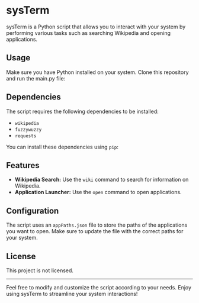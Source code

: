 # sysTerm

sysTerm is a Python script that allows you to interact with your system by performing various tasks such as searching Wikipedia and opening applications.

## Usage

Make sure you have Python installed on your system. Clone this repository and run the main.py file:


## Dependencies

The script requires the following dependencies to be installed:

- `wikipedia`
- `fuzzywuzzy`
- `requests`

You can install these dependencies using `pip`:


## Features

- **Wikipedia Search:** Use the `wiki` command to search for information on Wikipedia.
- **Application Launcher:** Use the `open` command to open applications.

## Configuration

The script uses an `appPaths.json` file to store the paths of the applications you want to open. Make sure to update the file with the correct paths for your system.

## License

This project is not licensed.

---

Feel free to modify and customize the script according to your needs. Enjoy using sysTerm to streamline your system interactions!
